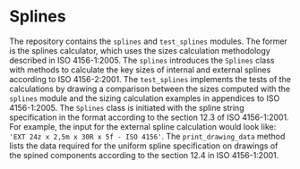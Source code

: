 # Splines

The repository contains the `splines` and `test_splines` modules. The former is the splines calculator, which uses the sizes calculation methodology described in ISO 4156-1:2005. The `splines` introduces the `Splines` class with methods to calculate the key sizes of internal and external splines according to ISO 4156-2:2001. The `test_splines` implements the tests of the calculations by drawing a comparison between the sizes computed with the `splines` module and the sizing calculation examples in appendices to ISO 4156-1:2005. The `Splines` class is initiated with the spline string specification in the format according to the section 12.3 of ISO 4156-1:2001. For example, the input for the external spline calculation would look like: `'EXT 24z x 2,5m x 30R x 5f - ISO 4156'`. The `print_drawing_data` method lists the data required for the uniform spline specification on drawings of the spined components according to the section 12.4 in ISO 4156-1:2001.